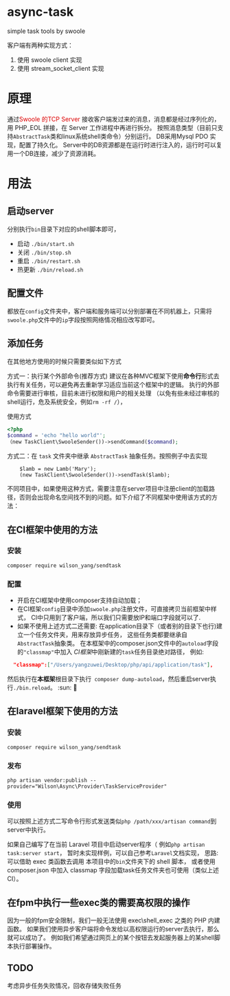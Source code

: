 # async-task
simple task tools by swoole

客户端有两种实现方式：
1. 使用 swoole client 实现
2. 使用 stream_socket_client 实现

# 原理
通过<font color="#dd0000">Swoole 的TCP Server </font> 接收客户端发过来的消息，消息都是经过序列化的，用 PHP_EOL 拼接，在 Server 工作进程中再进行拆分。
按照消息类型（目前只支持`AbstractTask`类和linux系统shell类命令）分别运行。
DB采用Mysql PDO 实现，配置了持久化。
Server中的DB资源都是在运行时进行注入的，运行时可以复用一个DB连接，减少了资源消耗。

# 用法

## 启动server

分别执行`bin`目录下对应的shell脚本即可，
- 启动 `./bin/start.sh`
- 关闭 `./bin/stop.sh`
- 重启 `./bin/restart.sh`
- 热更新 `./bin/reload.sh`

## 配置文件
都放在`config`文件夹中，客户端和服务端可以分别部署在不同机器上，只需将`swoole.php`文件中的`ip`字段按照网络情况相应改写即可。

## 添加任务
在其他地方使用的时候只需要类似如下方式

方式一：执行某个外部命令(推荐方式)
建议在各种MVC框架下使用**命令行**形式去执行有关任务，可以避免再去重新学习适应当前这个框架中的逻辑。
执行的外部命令需要进行审核，目前未进行权限和用户的相关处理
（以免有些未经过审核的shell运行，危及系统安全，例如`rm -rf /`），

使用方式
```php
<?php
$command = 'echo "hello world"';
（new TaskClient\SwooleSender())->sendCommand($command);

```

方式二：在 `task` 文件夹中继承 `AbstractTask` 抽象任务。按照例子中去实现
```
    $lamb = new Lamb('Mary');
    (new TaskClient\SwooleSender())->sendTask($lamb);
```
不同项目中，如果使用这种方式，需要注意在server项目中注册client的加载路径，否则会出现命名空间找不到的问题。如下介绍了不同框架中使用该方式的方法：

## 在CI框架中使用的方法

### 安装
`composer require wilson_yang/sendtask`
### 配置
- 开启在CI框架中使用composer支持自动加载；
- 在CI框架`config`目录中添加`swoole.php`注册文件，可直接拷贝当前框架中样式，
CI中只用到了客户端，所以我们只需要放IP和端口字段就可以了.
- 如果不使用上述方式二还需要:
在application目录下（或者别的目录下也行)建立一个任务文件夹，用来存放异步任务，
这些任务类都要继承自`AbstractTask`抽象类。
在本框架中的composer.json文件中的`autoload`字段的`"classmap"`中加入
*CI框架*中刚新建的`task`任务目录绝对路径，
例如:
```json
  "classmap":["/Users/yangzuwei/Desktop/php/api/application/task"],
```
然后执行在**本框架**根目录下执行` composer dump-autoload`，然后重启server执行`./bin.reload`。
:sun: :dog:



## 在laravel框架下使用的方法
### 安装
`composer require wilson_yang/sendtask`
### 发布
`php artisan vendor:publish --provider="Wilson\Async\Provider\TaskServiceProvider"`

### 使用
可以按照上述方式二写命令行形式发送类似`php /path/xxx/artisan command`到server中执行。

如果自己编写了在当前 Laravel 项目中启动server程序（
例如`php artisan task:server start`，
暂时未实现样例，可以自己参考`Laravel`文档实现，
思路:可以借助 exec 类函数去调用 本项目中的`bin`文件夹下的 shell 脚本，
或者使用composer.json 中加入 classmap 字段加载task任务文件夹也可使用（类似上述CI）。

## 在fpm中执行一些exec类的需要高权限的操作

因为一般的fpm安全限制，我们一般无法使用  exec\shell_exec 之类的 PHP 内建函数。
如果我们使用异步客户端将命令发给以高权限运行的server去执行，那么就可以成功了。
例如我们希望通过网页上的某个按钮去发起服务器上的某shell脚本执行部署操作。

## TODO

考虑异步任务失败情况，回收存储失败任务
